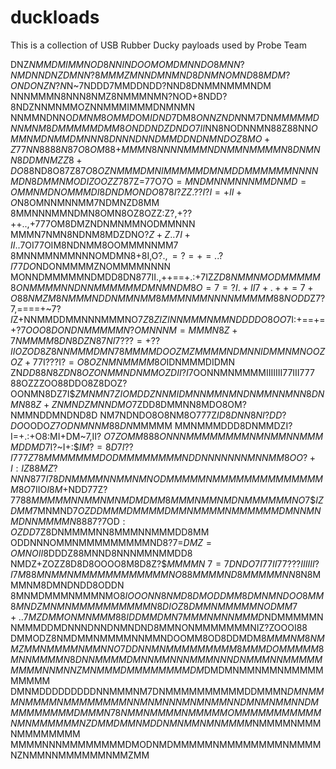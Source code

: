 # duckloads
This is a collection of USB Rubber Ducky payloads used by Probe Team



DNZ$NMMDMIMMNOD8NNINDOOMOMDMNNDO8MNN?NMDNNDNZDMNN?8MMMZMNNDM
NMND8DNMNOMND88MDM?ONDONZN?N$N~7NDDD7MMDDNDD?NND8DNMMNMMMNDM
NNNMMMN8NNN8NMZ8NMMMNMN?NOD+8NDD?8NDZNNMNMMOZNNMMMIMMMDNMNMN
NNMMNDNNO$DMNM8OMMD$OM$IDND$7DM8$ONNZNDN$NM7DN$MMMMMDNNMNM8D
MMMMMDMM8ONDDNDZDNDO7II$NN8NODNNMN88Z88NN$O~MMNMDNMMDMNNN8DN
NNDNNDMMDDNDNMNDOZ8MO+Z77NN8888N87O8OM88$+$MMMN8NNNNMMMNDNMM
NMMMMN8DNMNN8DDMNMZZ8+DO$88ND8O87Z87$O8OZNMMMDMNIMMMMMDMNMDD
MMMMMMNNNNMDN8DMMNMODIZOOZZ78$7Z=77O7O$=MNDMNNMNNNMMDNMD=OMM
NMDNOMMMDI8DNDMONDO878I?ZZ.??I?I=+II+O$N8OMNNMNNMM7NDMNZD8MM
8MMNNNMMNDMN8OMN8OZ8OZZ:Z?,+??++..,+777OM8DMZNDNMNMMNODMMNNN
MMMN7NMN8NDNM8MDZDNO$?Z+Z..7I+II..7$OI77OIM8NDNMM8OOMMMNNMM7
8MNNMMNMMNNNOMDMN8+8I,O$?.,=?=+=..?I77DO$NDONMMMMZNOMMMMNNNN
MONNDMMMMMNDMDD8DN$8$77II.,++==+.:+7IZ$ZD8NMMNMODMMMMM8ONMMM
MNNDNNMMMMMMDMNMNDM8O=7=?I.+II7+.++=7+O88NMZM8NMMMNDDNMMNMM8
MMMNMMNNNNMMMMM88NODD$Z7?7,====+~7?$I$Z+NNMMDDMMNNNMMMNO$7Z8
ZIZI$$NNMMMNMMNDDDDO8OO$7I:+==+=+?$7OOO8DONDNMMMMMN$?$OMNNNM
=MMMN8Z+7NMMMM8DN8DZN87NI7???=+??IIOZOD8Z8NNMMMDMN78MMMMDOOZ
MZMMMMNDMNNIDMMNMNOOZOZ+7$7I???I?$=O8OZNMNMMMM8O$IDNMMMDIDMN
ZN$DD88N8ZDN8OZONMMNDNMMOZDII?I7$OONNMNMMMMIIIIIII77III$777$
88OZZZOO88DDO8Z8DOZ?OONMN8DZ7I$$ZMNMN7ZIOMDDZNNMIDMNNMMNMNDN
MMNNMNN8DNMN88Z+ZNMNDZMNNDMO$7ZDD8DMMNN8MDO8OM?NMMNDDMNDND8D
NM7NDNDO8O8NM8O777Z$ID8DNN8NI?DD?DO$OODO$Z7ODNMNNM88DN$MMMMM
MMNMMMDDD8DNMMDZI?I=+.:+O8:MI+DM~7,II$?~O7ZOMM888ONNNMMMMMMM
MNMNMMNNMMMMDDMD$7I?~I+:$$IM?=8D7I??I777Z78MMMMMMMDODMMMMMMM
MNDDNNNNNNNMNNMM8OO?+I:IZ88MZ?NNN87$7$I78DNMMMMNNMMNMNODMMMM
MNMMMMMMMMMMMMMMM8O$7IIO$I8M$+NDD77Z?7$788MMMMMNNMMNMNMDMDMM
8MMMNMMNMDNMMMMMMNO7$$$IZDMM$7MNMND7$OZDDMMMDMMMMDMMNMMMMNMM
MMMMDMNNMNMDNNMMMMN8887$?7OD$:OZDD7$Z8DNMMMMNN8MMMNNMMMDD8MM
ODDNNNOMMNMMMMMMMMMND8?7=$DMZ=OMNOII$8DDDZ88MNND8NNNMMNMMDD8
NMDZ+ZOZZ8D8D8OOOO8M8D8Z?$$MMMMN~7=7DNDO7I77II77???IIIIII?I7
M88MNMMNMMMMMMMMMMMMNO88MMMMND8MMMMMNN8$N8MMMNM8DMNDNDD8ODDN
8MNMDMMMNMMMNMO8$IOOONN8NMD8DMODDMM8DMNMNDOO8MM8MNDZMNMNMMMM
MMMMMMN8DIOZ8DMMNMMMMMNODMM7+..7MZDMMONMNMMM88IDDMMDMN7MMMNM
NNMMMD$NDMMMMMNNMMMDDMDNNNDNNDNMNDND8MMNONMMMMMMMNIZ?ZOOOI88
DMMODZ8NMDMMNMMMMNNMMNDOOMM8OD8DDMDM$8MMMNM8NMMZMMNMMMMNMMNN
O7DDNNMNMMMMMMMMM8MMMDOMMMMM8MNNMMMMN8DNNMMMMDMNNMMNNNMMMNNN
DNMMMNNMMMMMMMMMNNMNNZMNMMMDMMMMMMMMDM$DMDMNMMNMMNMMMMMMMMMM
DMNMDDDDDDDDDNNMMMNM7DNMMMMMMMMMMDDMMMN$DMNMMMNMMMMNMMMMMMMM
NNMNMNNNMNMNMMNNDMNMNMMNNDMMMMMMMMMDMMMN78NMMNMMMMNMMMMMOMMM
MMMMMMMMNMNMMMMMMNZDMMDMMNMDDNMNMMNMNMMMM$NMMMMNMMMNMMMMMMMM
MMMMNNNMMMMMMMMDMODNMDMMMMMNMMMMMMMMNMMMMNZNMMNNMMMMMMNMMZMM
